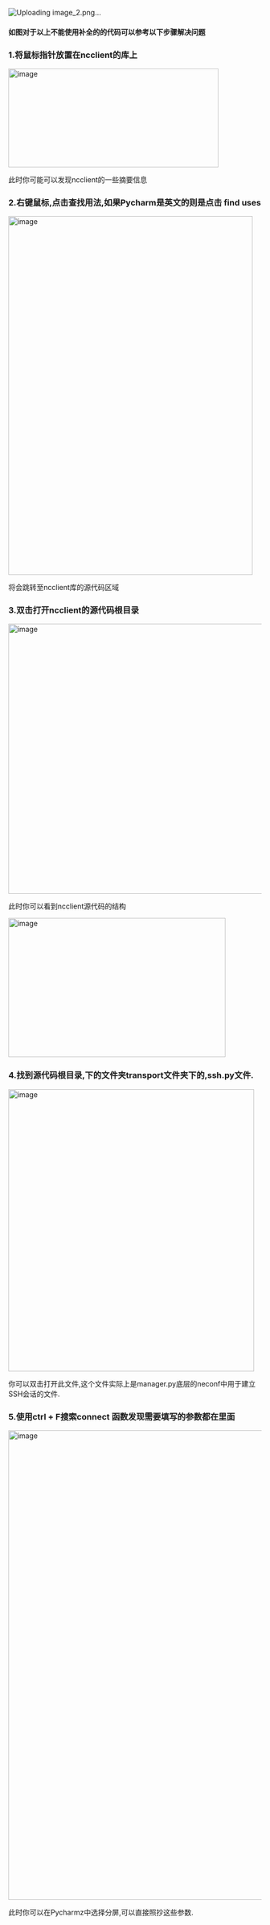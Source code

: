 
![Uploading image_2.png…]()

#### 如图对于以上不能使用补全的的代码可以参考以下步骤解决问题
### 1.将鼠标指针放置在ncclient的库上
<img width="418" height="196" alt="image" src="https://github.com/user-attachments/assets/17bad337-d78a-48b6-b908-248d051aec9d" />

此时你可能可以发现ncclient的一些摘要信息

### 2.右键鼠标,点击查找用法,如果Pycharm是英文的则是点击 find uses
<img width="486" height="712" alt="image" src="https://github.com/user-attachments/assets/27dcf395-c631-45c0-a6bd-7712da5cc2ed" />

将会跳转至ncclient库的源代码区域

### 3.双击打开ncclient的源代码根目录
<img width="975" height="536" alt="image" src="https://github.com/user-attachments/assets/d633d2bf-1541-4ff0-ad60-1175439b74eb" />

此时你可以看到ncclient源代码的结构

<img width="432" height="276" alt="image" src="https://github.com/user-attachments/assets/523f461c-9a0b-4772-b7b9-6c131e1b3380" />

### 4.找到源代码根目录,下的文件夹transport文件夹下的,ssh.py文件.

<img width="489" height="560" alt="image" src="https://github.com/user-attachments/assets/7cd94ea4-de61-436b-b581-0ed38471fb06" />

你可以双击打开此文件,这个文件实际上是manager.py底层的neconf中用于建立SSH会话的文件.

### 5.使用ctrl + F搜索connect 函数发现需要填写的参数都在里面

<img width="1644" height="932" alt="image" src="https://github.com/user-attachments/assets/eee15fd0-bbd5-4b0e-b2e7-8a99f77d90cc" />

此时你可以在Pycharmz中选择分屏,可以直接照抄这些参数.

